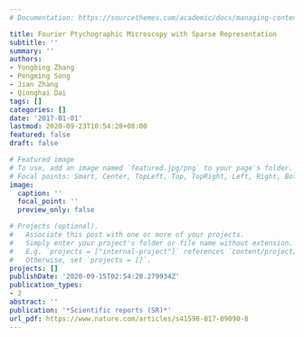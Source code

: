 ```yaml
---
# Documentation: https://sourcethemes.com/academic/docs/managing-content/

title: Fourier Ptychographic Microscopy with Sparse Representation
subtitle: ''
summary: ''
authors:
- Yongbing Zhang
- Pengming Song
- Jian Zhang
- Qionghai Dai
tags: []
categories: []
date: '2017-01-01'
lastmod: 2020-09-23T10:54:28+08:00
featured: false
draft: false

# Featured image
# To use, add an image named `featured.jpg/png` to your page's folder.
# Focal points: Smart, Center, TopLeft, Top, TopRight, Left, Right, BottomLeft, Bottom, BottomRight.
image:
  caption: ''
  focal_point: ''
  preview_only: false

# Projects (optional).
#   Associate this post with one or more of your projects.
#   Simply enter your project's folder or file name without extension.
#   E.g. `projects = ["internal-project"]` references `content/project/deep-learning/index.md`.
#   Otherwise, set `projects = []`.
projects: []
publishDate: '2020-09-15T02:54:28.279934Z'
publication_types:
- 2
abstract: ''
publication: '*Scientific reports (SR)*'
url_pdf: https://www.nature.com/articles/s41598-017-09090-8
---
```

